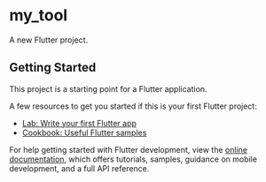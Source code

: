 # my_tool

A new Flutter project.

## Getting Started

This project is a starting point for a Flutter application.

A few resources to get you started if this is your first Flutter project:      

- [Lab: Write your first Flutter app](https://docs.flutter.dev/get-started/codelab)
- [Cookbook: Useful Flutter samples](https://docs.flutter.dev/cookbook)

For help getting started with Flutter development, view the
[online documentation](https://docs.flutter.dev/), which offers tutorials,
samples, guidance on mobile development, and a full API reference.
